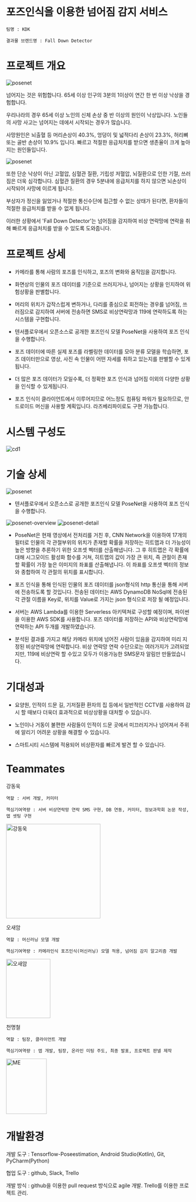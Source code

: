 # 포즈인식을 이용한 넘어짐 감지 서비스   

    팀명 : KDK 
  
    결과물 브랜드명 : Fall Down Detector
  
  
# 프로젝트 개요

  <img src="https://user-images.githubusercontent.com/21076531/85230991-a6e8ee80-b42e-11ea-9903-138f32ecd3a0.jpg" alt="posenet"></img>

  넘어지는 것은 위험합니다. 65세 이상 인구의 3분의 1이상이 연간 한 번 이상 낙상을 경험합니다.

  우리나라의 경우 65세 이상 노인의 신체 손상 중 반 이상의 원인이 낙상입니다. 노인들의 사망 사고는 넘어지는 데에서 시작되는 경우가 많습니다.

  사망원인은 뇌출혈 등 머리손상이 40.3%, 엉덩이 및 넓적다리 손상이 23.3%, 허리뼈 또는 골반 손상이 10.9% 입니다. 빠르고 적절한 응급처치를 받으면 생존율이 크게 높아지는 원인들입니다.

  <img src="https://user-images.githubusercontent.com/21076531/85231039-07782b80-b42f-11ea-9f43-cf2f25ce3597.jpg" alt="posenet"></img>

  또한 단순 낙상이 아닌 고혈압, 심혈관 질환, 기립성 저혈압, 뇌질환으로 인한 기절, 쓰러짐은 더욱 심각합니다. 심혈관 질환의 경우 5분내에 응급처치를 하지 않으면 뇌손상이 시작되어 사망에 이르게 됩니다. 
  
  부상자가 정신을 잃었거나 적절한 통신수단에 접근할 수 없는 상태가 된다면, 환자들이 적절한 응급처치를 받을 수 없게 됩니다.
  
  이러한 상황에서 'Fall Down Detector'는 넘어짐을 감지하여 비상 연락망에 연락을 취해 빠르게 응급처치를 받을 수 있도록 도와줍니다.
 

# 프로젝트 상세

- 카메라를 통해 사람의 포즈를 인식하고, 포즈의 변화와 움직임을 감지합니다.

- 화면상의 인물의 포즈 데이터를 기준으로 쓰러지거나, 넘어지는 상황을 인지하여 위험상황을 판별합니다.

- 머리의 위치가 갑작스럽게 변하거나, 다리를 중심으로 회전하는 경우를 넘어짐, 쓰러짐으로 감지하여 서버에 전송하면 SMS로 비상연락망과 119에 연락하도록 하는 시스템을 구현합니다.

- 텐서플로우에서 오픈소스로 공개한 포즈인식 모델 PoseNet을 사용하여 포즈 인식을 수행합니다. 

- 포즈 데이터에 따른 실제 포즈를 라벨링한 데이터를 모아 분류 모델을 학습하면, 포즈 데이터만으로 영상, 사진 속 인물이 어떤 자세를 취하고 있는지를 판별할 수 있게됩니다.

- 더 많은 포즈 데이터가 모일수록, 더 정확한 포즈 인식과 넘어짐 이외의 다양한 상황을 인식할 수 있게됩니다.

- 포즈 인식이 클라이언트에서 이루어지므로 어느정도 컴퓨팅 파워가 필요하므로, 안드로이드 머신을 사용할 계획입니다. 라즈베리파이로도 구현 가능합니다.

# 시스템 구성도
![cd1](https://user-images.githubusercontent.com/21076531/80339700-2e383c80-889a-11ea-8135-968f9980e00b.png)


# 기술 상세

<img src="https://user-images.githubusercontent.com/21076531/85230465-460be700-b42b-11ea-84e2-c50e8de1c129.gif" alt="posenet"></img>
- 텐서플로우에서 오픈소스로 공개한 포즈인식 모델 PoseNet을 사용하여 포즈 인식을 수행합니다. 

<img src="https://user-images.githubusercontent.com/21076531/85230599-39d45980-b42c-11ea-9c7c-e97411aed450.png" alt="posenet-overview"></img>
<img src="https://user-images.githubusercontent.com/21076531/85230600-3b058680-b42c-11ea-9d8b-26464a57036a.png" alt="posenet-detail"></img>
- PoseNet은 현재 영상에서 전처리를 거친 후, CNN Network을 이용하여 17개의 필터로 인물의 각 관절부위의 위치가 존재할 확률을 저장하는 히트맵과 더 가능성이 높은 방향을 추론하기 위한 오프셋 벡터를 산출해냅니다. 그 후 히트맵은 각 확률에 대해 시그모이드 활성화 함수를 거쳐, 히트맵의 값이 가장 큰 위치, 즉 관절이 존재할 확률이 가장 높은 이미지의 좌표를 산출해냅니다. 이 좌표를 오프셋 벡터의 정보와 종합하여 각 관절의 위치를 표시합니다.

- 포즈 인식을 통해 인식된 인물의 포즈 데이터를 json형식의 http 통신을 통해 서버에 전송하도록 할 것입니다. 전송된 데이터는 AWS DynamoDB NoSql에 전송된 각 관절 이름을 Key로, 위치를 Value로 가지는 json 형식으로 저장 될 예정입니다.

- 서버는 AWS Lambda를 이용한 Serverless 아키텍쳐로 구성할 예정이며, 파이썬을 이용한 AWS SDK를 사용합니다. 포즈 데이터를 저장하는 API와 비상연락망에 연락하는 API 두개를 개발하였습니다.

- 분석된 결과를 가지고 해당 카메라 위치에 넘어진 사람이 있음을 감지하여 미리 지정된 비상연락망에 연락합니다. 비상 연락망 연락 수단으로는 여러가지가 고려되었지만, 119에 비상연락 할 수있고 모두가 이용가능한 SMS문자 알림만 만들었습니다.



# 기대성과
  
- 요양원, 인적이 드문 길, 기저질환 환자의 집 등에서 일반적인 CCTV를 사용하여 감시 할 때보다 더욱더 효과적으로 비상상황을 대처할 수 있습니다.

- 노인이나 거동이 불편한 사람들이 인적이 드문 곳에서 미끄러지거나 넘어져서 주위에 알리기 어려운 상황을 해결할 수 있습니다.

- 스마트시티 시스템에 적용되어 비상환자를 빠르게 발견 할 수 있습니다.

  
  
# Teammates
  
  강동욱
  
    역할 : 서버 개발, 커미터
  
    핵심기여역량 : 서버 비상연락망 연락 SMS 구현, DB 연동, 커미터, 정보과학회 논문 작성, 앱 셋팅 구현

  <img src="https://user-images.githubusercontent.com/21076531/79041137-508a5300-7c28-11ea-9024-f9688c5ca3b4.jpg" width="256px" height="256px" title="강동욱" alt="강동욱"></img>
    
  오새암
  
    역할 : 머신러닝 모델 개발
    
    핵심기여역량 : 카메라인식 포즈인식(머신러닝) 모델 적용, 넘어짐 감지 알고리즘 개발
    
   <img src="https://user-images.githubusercontent.com/50190325/79058904-92f67300-7cae-11ea-8831-89778d5b0ab4.jpg" width="120px" height="160px" title="오새암" alt="오새암"></img>
    
  천명철
  
    역할 : 팀장, 클라이언트 개발
    
    핵심기여역량 : 앱 개발, 팀장, 온라인 미팅 주도, 최종 발표, 프로젝트 판넬 제작
   
  <img src="https://user-images.githubusercontent.com/50235391/79042795-aadde080-7c35-11ea-808c-2b4d18932ca3.jpg" width="110px" height="150px" title="천명철" alt="ME"></img>
    
    


# 개발환경


  개발 도구 : Tensorflow-Poseestimation, Android Studio(Kotlin), Git, PyCharm(Python)
  
  협업 도구 : github, Slack, Trello
  
  개발 방식 : github을 이용한 pull request 방식으로 agile 개발.  Trello를 이용한 프로젝트 관리. 
